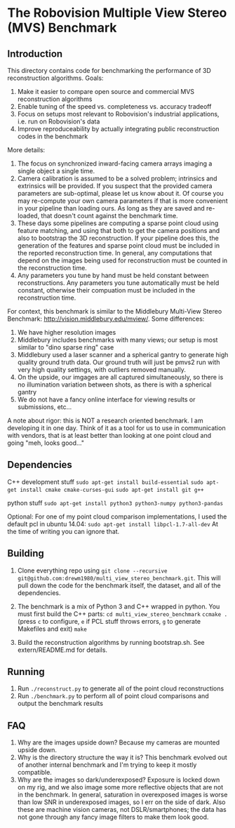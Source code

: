 # The Robovision Multiple View Stereo (MVS) Benchmark

## Introduction

This directory contains code for benchmarking the performance of 3D reconstruction algorithms. Goals:

1. Make it easier to compare open source and commercial MVS reconstruction algorithms
1. Enable tuning of the speed vs. completeness vs. accuracy tradeoff
1. Focus on setups most relevant to Robovision's industrial applications, i.e. run on Robovision's data
1. Improve reproduceability by actually integrating public reconstruction codes in the benchmark

More details:

1. The focus on synchronized inward-facing camera arrays imaging a single object a single time.
1. Camera calibration is assumed to be a solved problem; intrinsics and extrinsics will be provided. If you suspect that the provided camera parameters are sub-optimal, please let us know about it. Of course you may re-compute your own camera parameters if that is more convenient in your pipeline than loading ours. As long as they are saved and re-loaded, that doesn't count against the benchmark time.
1. These days some pipelines are computing a sparse point cloud using feature matching, and using that both to get the camera positions and also to bootstrap the 3D reconstruction. If your pipeline does this, the generation of the features and sparse point cloud must be included in the reported reconstruction time. In general, any computations that depend on the images being used for reconstruction must be counted in the reconstruction time. 
1. Any parameters you tune by hand must be held constant between reconstructions. Any parameters you tune automatically must be held constant, otherwise their compuation must be included in the reconstruction time.

For context, this benchmark is similar to the Middlebury Multi-View Stereo Benchmark: http://vision.middlebury.edu/mview/. Some differences:

1. We have higher resolution images
1. Middlebury includes benchmarks with many views; our setup is most similar to "dino sparse ring" case
1. Middlebury used a laser scanner and a spherical gantry to generate high quality ground truth data. Our ground truth will just be pmvs2 run with very high quality settings, with outliers removed manually.
1. On the upside, our imgages are all captured simultaneously, so there is no illumination variation between shots, as there is with a spherical gantry
1. We do not have a fancy online interface for viewing results or submissions, etc... 

A note about rigor: this is NOT a research oriented benchmark. I am developing it in one day. Think of it as a tool for us to use in communication with vendors, that is at least better than looking at one point cloud and going "meh, looks good..."

## Dependencies

C++ development stuff
    `sudo apt-get install build-essential`
    `sudo apt-get install cmake cmake-curses-gui`
    `sudo apt-get install git g++`

python stuff
    `sudo apt-get install python3 python3-numpy python3-pandas`

Optional:
For one of my point cloud comparison implementations, I used the default pcl in ubuntu 14.04:
    `sudo apt-get install libpcl-1.7-all-dev`
At the time of writing you can ignore that.

## Building

1. Clone everything repo using `git clone --recursive git@github.com:drewm1980/multi_view_stereo_benchmark.git`.  This will pull down the code for the benchmark itself, the dataset, and all of the dependencies.  

1. The benchmark is a mix of Python 3 and C++ wrapped in python. You must first build the C++ parts:
    `cd multi_view_stereo_benchmark`
    `ccmake .`
    (press `c` to configure, `e` if PCL stuff throws errors, `g` to generate Makefiles and exit)
    `make`

1. Build the reconstruction algorithms by running bootstrap.sh. See extern/README.md for details.

## Running
1. Run `./reconstruct.py` to generate all of the point cloud reconstructions
1. Run `./benchmark.py` to perform all of point cloud comparisons and output the benchmark results

## FAQ

1. Why are the images upside down? Because my cameras are mounted upside down.
1. Why is the directory structure the way it is? This benchmark evolved out of another internal benchmark and I'm trying to keep it mostly compatible.
1. Why are the images so dark/underexposed? Exposure is locked down on my rig, and we also image some more reflective objects that are not in the benchmark. In general, saturation in overexposed images is worse than low SNR in underexposed images, so I err on the side of dark. Also these are machine vision cameras, not DSLR/smartphones; the data has not gone through any fancy image filters to make them look good.

